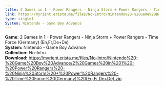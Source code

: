 ```yaml
---
title: 2 Games in 1 - Power Rangers - Ninja Storm + Power Rangers - Time Force (Germany) (En,Fr,De+De)
link: https://myrient.erista.me/files/No-Intro/Nintendo%20-%20Game%20Boy%20Advance/2%20Games%20in%201%20-%20Power%20Rangers%20-%20Ninja%20Storm%20+%20Power%20Rangers%20-%20Time%20Force%20(Germany)%20(En,Fr,De+De).zip
type: single1
System: Nintendo - Game Boy Advance
---
```

<b>Game:</b> 2 Games in 1 - Power Rangers - Ninja Storm + Power Rangers - Time Force (Germany) (En,Fr,De+De)<br>
<b>System:</b> Nintendo - Game Boy Advance<br>
<b>Collection:</b> No-Intro<br>
<b>Download:</b> https://myrient.erista.me/files/No-Intro/Nintendo%20-%20Game%20Boy%20Advance/2%20Games%20in%201%20-%20Power%20Rangers%20-%20Ninja%20Storm%20+%20Power%20Rangers%20-%20Time%20Force%20(Germany)%20(En,Fr,De+De).zip